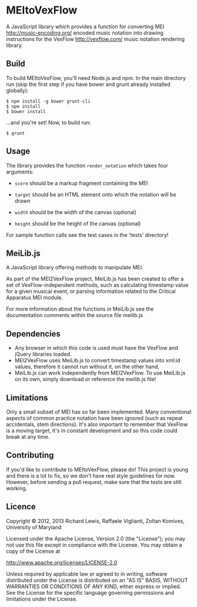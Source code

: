 # MEItoVexFlow

A JavaScript library which provides a function for converting MEI
<http://music-encoding.org/> encoded music notation into drawing
instructions for the VexFlow <http://vexflow.com/> music notation
rendering library.

## Build

To build MEItoVexFlow, you'll need Node.js and npm. In the main directory run (skip the first step if you have bower and grunt already installed globally):

```
$ npm install -g bower grunt-cli
$ npm install
$ bower install
```

...and you're set! Now, to build run:

`$ grunt`

## Usage

The library provides the function `render_notation` which takes four
arguments:

 - `score` should be a markup fragment containing the MEI

 - `target` should be an HTML <canvas> element onto which the notation
   will be drawn

 - `width` should be the width of the canvas (optional)

 - `height` should be the height of the canvas (optional)

For sample function calls see the test cases in the 'tests' directory! 

## MeiLib.js 

A JavaScript library offering methods to manipulate MEI.

As part of the MEI2VexFlow project, MeiLib.js has been created to offer a 
set of VexFlow-independent methods, such as calculating timestamp
value for a given musical event, or parsing information related to the 
Critical Apparatus MEI module.

For more information about the functions in MeiLib.js see the documentation 
comments within the source file meilib.js

## Dependencies

 - Any browser in which this code is used must have the VexFlow and
   jQuery libraries loaded.
 - MEI2VexFlow uses MeiLib.js to convert timestamp values into xml:id values, 
   therefore it cannot run without it, on the other hand,
 - MeiLib.js can work independently from MEI2VexFlow. To use MeiLib.js on 
   its own, simply download or reference the meilib.js file!


## Limitations

Only a small subset of MEI has so far been implemented. Many
conventional aspects of common practice notation have been ignored
(such as repeat accidentals, stem directions). It's also important to
remember that VexFlow is a moving target, it's in constant development
and so this code could break at any time.

## Contributing

If you'd like to contribute to MEItoVexFlow, please do! This project is young and there is a lot to fix, so we don't have real style guidelines for now. However, before sending a pull request, make sure that the tests are still working. 

## Licence

Copyright © 2012, 2013 Richard Lewis, Raffaele Viglianti, Zoltan Komives,
University of Maryland

Licensed under the Apache License, Version 2.0 (the "License"); you
may not use this file except in compliance with the License.  You may
obtain a copy of the License at

   http://www.apache.org/licenses/LICENSE-2.0

Unless required by applicable law or agreed to in writing, software
distributed under the License is distributed on an "AS IS" BASIS,
WITHOUT WARRANTIES OR CONDITIONS OF ANY KIND, either express or
implied.  See the License for the specific language governing
permissions and limitations under the License.
